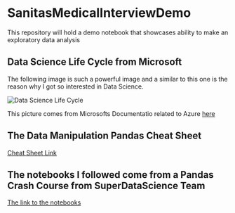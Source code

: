 # SanitasMedicalInterviewDemo
This repository will hold a demo notebook that showcases ability to make an exploratory data analysis

## Data Science Life Cycle from Microsoft
The following image is such a powerful image and a similar to this one is the reason why I got so interested in Data Science.

![Data Science Life Cycle](https://docs.microsoft.com/en-us/azure/architecture/data-science-process/media/lifecycle/tdsp-lifecycle2.png)

This picture comes from Microsofts Documentatio related to Azure [here](https://docs.microsoft.com/en-us/azure/architecture/data-science-process/lifecycle)

## The Data Manipulation Pandas Cheat Sheet

[Cheat Sheet Link](https://cosmiccoding.com.au/static/misc/CheatSheet.html#Creating-DataFrames)

## The notebooks I followed come from a Pandas Crash Course from SuperDataScience Team

[The link to the notebooks](https://www.superdatascience.com/pages/data-manipulation-in-python)